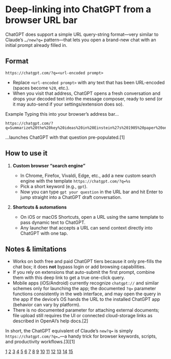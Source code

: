 # Deep-linking into ChatGPT from a browser URL bar

ChatGPT does support a simple URL query-string format—very similar to Claude’s `…/new?q=` pattern—that lets you open a brand-new chat with an initial prompt already filled in.

## Format

```
https://chatgpt.com/?q=<url-encoded prompt>
```

-  Replace `<url-encoded prompt>` with any text that has been URL-encoded (spaces become `%20`, etc.).
-  When you visit that address, ChatGPT opens a fresh conversation and drops your decoded text into the message composer, ready to send (or it may auto-send if your settings/extension does so).

Example
Typing this into your browser’s address bar…

```
https://chatgpt.com/?q=Summarize%20the%20key%20ideas%20in%20Einstein%27s%201905%20paper%20on%20special%20relativity
```

…launches ChatGPT with that question pre-populated.[1]

## How to use it

1. **Custom browser “search engine”**
   -  In Chrome, Firefox, Vivaldi, Edge, etc., add a new custom search engine with the template
     `https://chatgpt.com/?q=%s`
   -  Pick a short keyword (e.g., `gpt`).
   -  Now you can type `gpt your question` in the URL bar and hit Enter to jump straight into a ChatGPT draft conversation.

2. **Shortcuts & automations**
   -  On iOS or macOS Shortcuts, open a URL using the same template to pass dynamic text to ChatGPT.
   -  Any launcher that accepts a URL can send context directly into ChatGPT with one tap.

## Notes & limitations

-  Works on both free and paid ChatGPT tiers because it only pre-fills the chat box; it does **not** bypass login or add browsing capabilities.
-  If you rely on extensions that auto-submit the first prompt, combine them with this deep link to get a true one-click query.
-  Mobile apps (iOS/Android) currently recognize `chatgpt://` and similar schemes only for launching the app; the documented `?q=` parameter functions consistently in the web interface, and may open the query in the app if the device’s OS hands the URL to the installed ChatGPT app (behavior can vary by platform).
-  There is no documented parameter for attaching external documents; file upload still requires the UI or connected cloud-storage links as described in OpenAI’s help docs.[2]

In short, the ChatGPT equivalent of Claude’s `new?q=` is simply `https://chatgpt.com/?q=…`—a handy trick for browser keywords, scripts, and productivity workflows.[3][1]

[1](https://treyhunner.com/2024/07/chatgpt-and-claude-from-your-browser-url-bar/)
[2](https://help.openai.com/en/articles/9309188-add-files-from-connected-apps-in-chatgpt)
[3](https://www.reddit.com/r/shortcuts/comments/1436y1h/deeplink_url_schemes_for_the_chatgpt_app/)
[4](https://www.reddit.com/r/ChatGPTPro/comments/1j5kntv/is_there_a_way_to_make_chatgpt_to_read_the/)
[5](https://community.openai.com/t/uploading-files-uploaded-to-chatgpt-to-an-external-server-via-actions/519589)
[6](https://stackoverflow.com/questions/17709556/url-scheme-how-can-i-create-a-link-which-will-open-a-document-in-the-google-dr)
[7](https://community.openai.com/t/support-custom-url-schemes-or-intent-handlers-to-trigger-specific-behaviors-in-the-chatgpt-mobile-app/1255168)
[8](https://chromewebstore.google.com/detail/links-in-chatgpt-access-w/gofdkikcfoigjdnjjghdinecnfpnkmdf)
[9](https://techpoint.africa/guide/can-chatgpt-access-links/)
[10](https://community.openai.com/t/can-chatgpt-have-access-to-and-read-shared-documentation-including-e-form-documents/59143)
[11](https://community.openai.com/t/make-gpt-return-clickable-links-in-chat/694969)
[12](https://www.geeksforgeeks.org/websites-apps/fix-chatgpt-external-files-error/)
[13](https://stackoverflow.com/questions/62009043/how-to-open-url-scheme-mailto-tel-on-q-item-click)
[14](https://github.com/orgs/community/discussions/165227)
[15](https://stackoverflow.com/questions/13130442/multiple-apps-with-the-same-url-scheme-ios)